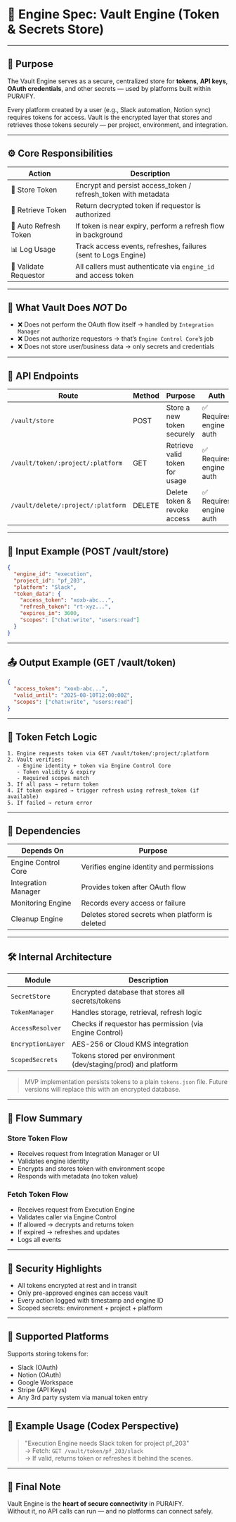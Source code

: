 # 🧠 Engine Spec: Vault Engine (Token & Secrets Store)

---

## 📌 Purpose

The Vault Engine serves as a secure, centralized store for **tokens**, **API keys**, **OAuth credentials**, and other secrets — used by platforms built within PURAIFY.

Every platform created by a user (e.g., Slack automation, Notion sync) requires tokens for access. Vault is the encrypted layer that stores and retrieves those tokens securely — per project, environment, and integration.

---

## ⚙️ Core Responsibilities

| Action                  | Description |
|-------------------------|-------------|
| 🔐 Store Token          | Encrypt and persist access_token / refresh_token with metadata |
| 🔑 Retrieve Token       | Return decrypted token if requestor is authorized |
| 🔄 Auto Refresh Token   | If token is near expiry, perform a refresh flow in background |
| 📊 Log Usage            | Track access events, refreshes, failures (sent to Logs Engine) |
| 🧪 Validate Requestor   | All callers must authenticate via `engine_id` and access token |

---

## 🧱 What Vault Does *NOT* Do

- ❌ Does not perform the OAuth flow itself → handled by `Integration Manager`
- ❌ Does not authorize requestors → that’s `Engine Control Core`’s job
- ❌ Does not store user/business data → only secrets and credentials

---

## 🔐 API Endpoints

| Route                                 | Method | Purpose                         | Auth |
|---------------------------------------|--------|----------------------------------|------|
| `/vault/store`                        | POST   | Store a new token securely       | ✅ Requires engine auth |
| `/vault/token/:project/:platform`     | GET    | Retrieve valid token for usage   | ✅ Requires engine auth |
| `/vault/delete/:project/:platform`    | DELETE | Delete token & revoke access     | ✅ Requires engine auth |

---

## 🧪 Input Example (POST /vault/store)

```json
{
  "engine_id": "execution",
  "project_id": "pf_203",
  "platform": "Slack",
  "token_data": {
    "access_token": "xoxb-abc...",
    "refresh_token": "rt-xyz...",
    "expires_in": 3600,
    "scopes": ["chat:write", "users:read"]
  }
}
```

---

## 📤 Output Example (GET /vault/token)

```json
{
  "access_token": "xoxb-abc...",
  "valid_until": "2025-08-10T12:00:00Z",
  "scopes": ["chat:write", "users:read"]
}
```

---

## 🧠 Token Fetch Logic

```text
1. Engine requests token via GET /vault/token/:project/:platform
2. Vault verifies:
   - Engine identity + token via Engine Control Core
   - Token validity & expiry
   - Required scopes match
3. If all pass → return token
4. If token expired → trigger refresh using refresh_token (if available)
5. If failed → return error
```

---

## 🧩 Dependencies

| Depends On          | Purpose |
|---------------------|---------|
| Engine Control Core | Verifies engine identity and permissions |
| Integration Manager | Provides token after OAuth flow |
| Monitoring Engine   | Records every access or failure |
| Cleanup Engine      | Deletes stored secrets when platform is deleted |

---

## 🛠️ Internal Architecture

| Module             | Description |
|--------------------|-------------|
| `SecretStore`      | Encrypted database that stores all secrets/tokens |
| `TokenManager`     | Handles storage, retrieval, refresh logic |
| `AccessResolver`   | Checks if requestor has permission (via Engine Control) |
| `EncryptionLayer`  | AES-256 or Cloud KMS integration |
| `ScopedSecrets`    | Tokens stored per environment (dev/staging/prod) and platform |

> MVP implementation persists tokens to a plain `tokens.json` file. Future versions will replace this with an encrypted database.

---


## 🔄 Flow Summary

### Store Token Flow

- Receives request from Integration Manager or UI  
- Validates engine identity  
- Encrypts and stores token with environment scope  
- Responds with metadata (no token value)

### Fetch Token Flow

- Receives request from Execution Engine  
- Validates caller via Engine Control  
- If allowed → decrypts and returns token  
- If expired → refreshes and updates  
- Logs all events

---

## 🔐 Security Highlights

- All tokens encrypted at rest and in transit  
- Only pre-approved engines can access vault  
- Every action logged with timestamp and engine ID  
- Scoped secrets: environment + project + platform

---

## 🔗 Supported Platforms

Supports storing tokens for:

- Slack (OAuth)
- Notion (OAuth)
- Google Workspace
- Stripe (API Keys)
- Any 3rd party system via manual token entry

---

## 💬 Example Usage (Codex Perspective)

> "Execution Engine needs Slack token for project pf_203"  
→ Fetch: `GET /vault/token/pf_203/slack`  
→ If valid, returns token or refreshes it behind the scenes.

---

## 📌 Final Note

Vault Engine is the **heart of secure connectivity** in PURAIFY.  
Without it, no API calls can run — and no platforms can connect safely.
